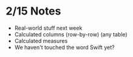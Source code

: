 # 2/15 Notes

- Real-world stuff next week
- Calculated columns (row-by-row) (any table)
- Calculated measures
- We haven't touched the word Swift yet?
